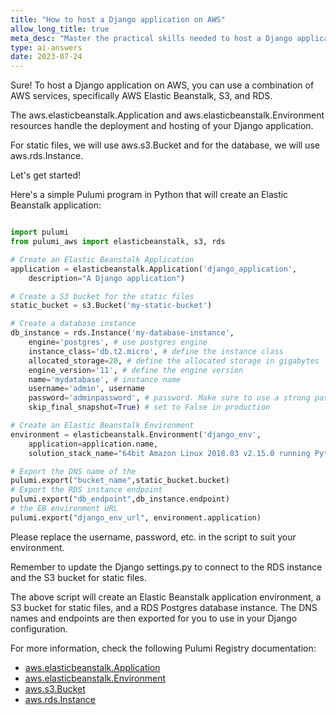 ```yaml
---
title: "How to host a Django application on AWS"
allow_long_title: true
meta_desc: "Master the practical skills needed to host a Django application on AWS with this comprehensive guide. Ideal for developers and DevOps professionals, this tutorial provides a step-by-step walkthrough for deploying your Python-based web applications in an AWS environment, improving scalability and performance."
type: ai-answers
date: 2023-07-24
---
```


Sure! To host a Django application on AWS, you can use a combination of AWS services, specifically AWS Elastic Beanstalk, S3, and RDS.

The aws.elasticbeanstalk.Application and aws.elasticbeanstalk.Environment resources handle the deployment and hosting of your Django application.

For static files, we will use aws.s3.Bucket and for the database, we will use aws.rds.Instance.

Let's get started!

Here's a simple Pulumi program in Python that will create an Elastic Beanstalk application:

```python

import pulumi
from pulumi_aws import elasticbeanstalk, s3, rds

# Create an Elastic Beanstalk Application
application = elasticbeanstalk.Application('django_application',
    description="A Django application")

# Create a S3 bucket for the static files
static_bucket = s3.Bucket('my-static-bucket')

# Create a database instance
db_instance = rds.Instance('my-database-instance',
    engine='postgres', # use postgres engine 
    instance_class='db.t2.micro', # define the instance class
    allocated_storage=20, # define the allocated storage in gigabytes
    engine_version='11', # define the engine version
    name='mydatabase', # instance name
    username='admin', username
    password='adminpassword', # password. Make sure to use a strong password in production.
    skip_final_snapshot=True) # set to False in production

# Create an Elastic Beanstalk Environment
environment = elasticbeanstalk.Environment('django_env',
    application=application.name,
    solution_stack_name="64bit Amazon Linux 2018.03 v2.15.0 running Python 3.6")

# Export the DNS name of the
pulumi.export("bucket_name",static_bucket.bucket)
# Export the RDS instance endpoint
pulumi.export("db_endpoint",db_instance.endpoint)
# the EB environment URL
pulumi.export("django_env_url", environment.application)
```

Please replace the username, password, etc. in the script to suit your environment.

Remember to update the Django settings.py to connect to the RDS instance and the S3 bucket for static files.

The above script will create an Elastic Beanstalk application environment, a S3 bucket for static files, and a RDS Postgres database instance. The DNS names and endpoints are then exported for you to use in your Django configuration.

For more information, check the following Pulumi Registry documentation:

* [aws.elasticbeanstalk.Application](https://www.pulumi.com/registry/packages/aws/api-docs/elasticbeanstalk/application/)
* [aws.elasticbeanstalk.Environment](https://www.pulumi.com/registry/packages/aws/api-docs/elasticbeanstalk/environment/)
* [aws.s3.Bucket](https://www.pulumi.com/registry/packages/aws/api-docs/s3/bucket/)
* [aws.rds.Instance](https://www.pulumi.com/registry/packages/aws/api-docs/rds/instance/)